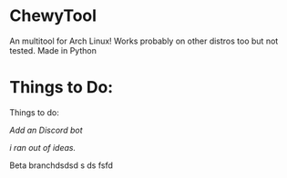 # ChewyTool
An multitool for Arch Linux!
Works probably on other distros too but not tested.
Made in Python

# Things to Do:
Things to do:

*Add an Discord bot*

*i ran out of ideas.*

Beta branchdsdsd s ds fsfd
